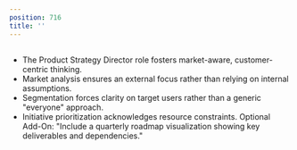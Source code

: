 ```yaml
---
position: 716
title: ''
---
```


## 

- The Product Strategy Director role fosters market-aware, customer-centric thinking.
- Market analysis ensures an external focus rather than relying on internal assumptions.
- Segmentation forces clarity on target users rather than a generic "everyone" approach.
- Initiative prioritization acknowledges resource constraints.
Optional Add-On: "Include a quarterly roadmap visualization showing key deliverables and dependencies."
